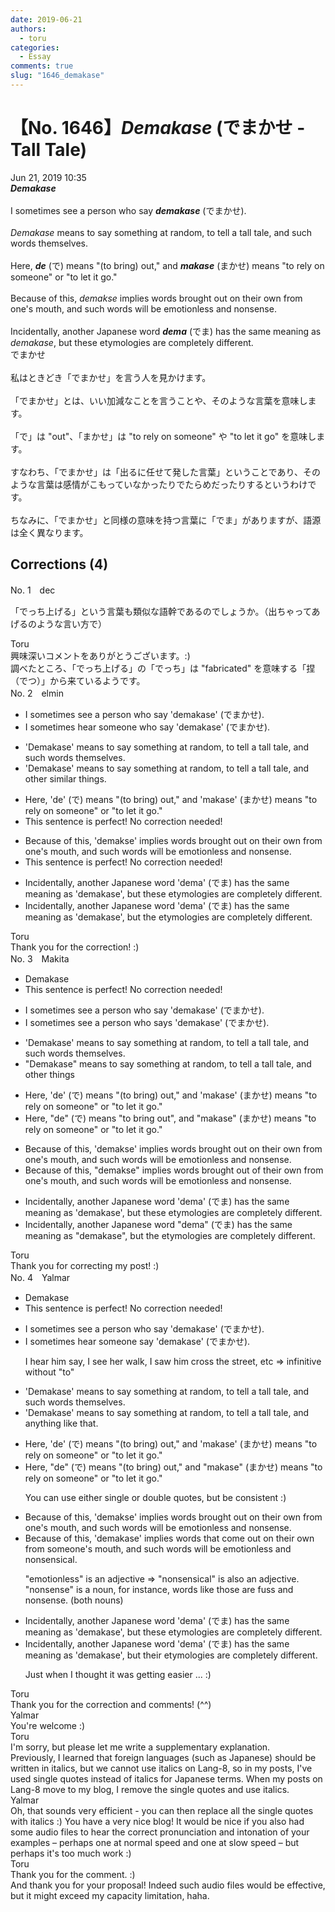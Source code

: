 ```yaml
---
date: 2019-06-21
authors:
  - toru
categories:
  - Essay
comments: true
slug: "1646_demakase"
---
```


# 【No. 1646】<strong><em>Demakase</strong></em> (でまかせ - Tall Tale)
<div class="date">Jun 21, 2019 10:35</div>
<div id="post"><div id="body_show_ori">
<strong><em>Demakase</strong></em><br/><br/>I sometimes see a person who say <strong><em>demakase</em></strong> (でまかせ).<br/><br/><em>Demakase</em> means to say something at random, to tell a tall tale, and such words themselves.<br/><br/>Here, <strong><em>de</em></strong> (で) means "(to bring) out," and <strong><em>makase</em></strong> (まかせ) means "to rely on someone" or "to let it go."<br/><br/>Because of this, <em>demakse</em> implies words brought out on their own from one's mouth, and such words will be emotionless and nonsense.<br/><br/>Incidentally, another Japanese word <strong><em>dema</em></strong> (でま) has the same meaning as <em>demakase</em>, but these etymologies are completely different.
</div></div>

<!-- more -->

<div id="post_ja"><div id="body_show_mo">
でまかせ<br/><br/>私はときどき「でまかせ」を言う人を見かけます。<br/><br/>「でまかせ」とは、いい加減なことを言うことや、そのような言葉を意味します。<br/><br/>「で」は "out"、「まかせ」は "to rely on someone" や "to let it go" を意味します。<br/><br/>すなわち、「でまかせ」は「出るに任せて発した言葉」ということであり、そのような言葉は感情がこもっていなかったりでたらめだったりするというわけです。<br/><br/>ちなみに、「でまかせ」と同様の意味を持つ言葉に「でま」がありますが、語源は全く異なります。
</div></div>

## Corrections (4)
<div id="block"><div class="first_name"> No. 1　<span class="just_name">dec</span></div><div id="block2">
<p class="comment_small">
 「でっち上げる」という言葉も類似な語幹であるのでしょうか。（出ちゃってあげるのような言い方で）
</p>

</div><div class="name"><span class="just_name">Toru</span><br>
興味深いコメントをありがとうございます。:)<br/>調べたところ、「でっち上げる」の「でっち」は "fabricated" を意味する「捏（でつ）」から来ているようです。
</div>
</div>
<div id="block"><div class="first_name"> No. 2　<span class="just_name">elmin</span></div><div id="block2">
<ul class="correction_field">
<li class="incorrect">I sometimes see a person who say 'demakase' (でまかせ).</li>
<li class="corrected correct">
I sometimes <span class="f_blue">hear someone</span> <span class="sline"><span class="f_red">who </span></span>say 'demakase' (でまかせ).
</li>
</ul>
<ul class="correction_field">
<li class="incorrect">'Demakase' means to say something at random, to tell a tall tale, and such words themselves.</li>
<li class="corrected correct">
'Demakase' means to say something at random, to tell a tall tale, and <span class="f_blue">other similar things</span>.
</li>
</ul>
<ul class="correction_field">
<li class="incorrect">Here, 'de' (で) means "(to bring) out," and 'makase' (まかせ) means "to rely on someone" or "to let it go."</li>
<li class="corrected perfect">This sentence is perfect! No correction needed!</li>
</ul>
<ul class="correction_field">
<li class="incorrect">Because of this, 'demakse' implies words brought out on their own from one's mouth, and such words will be emotionless and nonsense.</li>
<li class="corrected perfect">This sentence is perfect! No correction needed!</li>
</ul>
<ul class="correction_field">
<li class="incorrect">Incidentally, another Japanese word 'dema' (でま) has the same meaning as 'demakase', but these etymologies are completely different.</li>
<li class="corrected correct">
Incidentally, another Japanese word 'dema' (でま) has the same meaning as 'demakase', but <span class="f_blue">the</span> etymologies are completely different.
</li>
</ul>
</div><div class="name"><span class="just_name">Toru</span><br>
Thank you for the correction! :)
</div>
</div>
<div id="block"><div class="first_name"> No. 3　<span class="just_name">Makita</span></div><div id="block2">
<ul class="correction_field">
<li class="incorrect">Demakase</li>
<li class="corrected perfect">This sentence is perfect! No correction needed!</li>
</ul>
<ul class="correction_field">
<li class="incorrect">I sometimes see a person who say 'demakase' (でまかせ).</li>
<li class="corrected correct">
I sometimes see a person who say<span class="f_red">s</span> 'demakase' (でまかせ).
</li>
</ul>
<ul class="correction_field">
<li class="incorrect">'Demakase' means to say something at random, to tell a tall tale, and such words themselves.</li>
<li class="corrected correct">
<span class="f_red">"</span>Demakase<span class="f_red">"</span> means to say something at random, to tell a tall tale, and <span class="f_red">other things</span>
</li>
</ul>
<ul class="correction_field">
<li class="incorrect">Here, 'de' (で) means "(to bring) out," and 'makase' (まかせ) means "to rely on someone" or "to let it go."</li>
<li class="corrected correct">
Here, "de" (で) means "to bring out", and "makase" (まかせ) means "to rely on someone" or "to let it go."
</li>
</ul>
<ul class="correction_field">
<li class="incorrect">Because of this, 'demakse' implies words brought out on their own from one's mouth, and such words will be emotionless and nonsense.</li>
<li class="corrected correct">
Because of this, "demakse" implies words brought out <span class="f_red">of</span> their own <span class="f_red"><span class="sline">from one's</span></span> mouth, and such words will be emotionless and nonsense.
</li>
</ul>
<ul class="correction_field">
<li class="incorrect">Incidentally, another Japanese word 'dema' (でま) has the same meaning as 'demakase', but these etymologies are completely different.</li>
<li class="corrected correct">
Incidentally, another Japanese word <span class="f_red">"</span>dema<span class="f_red">"</span> (でま) has the same meaning as <span class="f_red">"</span>demakase<span class="f_red">"</span>, but <span class="f_red">the</span> etymologies are completely different.
</li>
</ul>
</div><div class="name"><span class="just_name">Toru</span><br>
Thank you for correcting my post! :)
</div>
</div>
<div id="block"><div class="first_name"> No. 4　<span class="just_name">Yalmar</span></div><div id="block2">
<ul class="correction_field">
<li class="incorrect">Demakase</li>
<li class="corrected perfect">This sentence is perfect! No correction needed!</li>
</ul>
<ul class="correction_field">
<li class="incorrect">I sometimes see a person who say 'demakase' (でまかせ).</li>
<li class="corrected correct">
I sometimes <span class="f_red">hear someone say</span> 'demakase' (でまかせ).
<p class="correction_comment">I hear him say, I see her walk, I saw him cross the street, etc =&gt; infinitive without "to"</p>
</li>
</ul>
<ul class="correction_field">
<li class="incorrect">'Demakase' means to say something at random, to tell a tall tale, and such words themselves.</li>
<li class="corrected correct">
'Demakase' means to say something at random, to tell a tall tale, and <span class="f_red">anything like that.</span>
</li>
</ul>
<ul class="correction_field">
<li class="incorrect">Here, 'de' (で) means "(to bring) out," and 'makase' (まかせ) means "to rely on someone" or "to let it go."</li>
<li class="corrected correct">
Here, "de" (で) means "(to bring) out," and "makase" (まかせ) means "to rely on someone" or "to let it go."
<p class="correction_comment">You can use either single or double quotes, but be consistent :)</p>
</li>
</ul>
<ul class="correction_field">
<li class="incorrect">Because of this, 'demakse' implies words brought out on their own from one's mouth, and such words will be emotionless and nonsense.</li>
<li class="corrected correct">
Because of this, 'demak<span class="f_red">a</span>se' implies words <span class="f_red">that come out </span>on their own from <span class="f_red">someone's</span> mouth, and such words will be emotionless and <span class="f_red">nonsensical</span>.
<p class="correction_comment">"emotionless" is an adjective =&gt; "nonsensical" is also an adjective. "nonsense" is a noun, for instance, words like those are fuss and nonsense. (both nouns)</p>
</li>
</ul>
<ul class="correction_field">
<li class="incorrect">Incidentally, another Japanese word 'dema' (でま) has the same meaning as 'demakase', but these etymologies are completely different.</li>
<li class="corrected correct">
Incidentally, another Japanese word 'dema' (でま) has the same meaning as 'demakase', but <span class="f_red">their</span> etymologies are completely different.
<p class="correction_comment">Just when I thought it was getting easier ... :)</p>
</li>
</ul>
</div><div class="name"><span class="just_name">Toru</span><br>
Thank you for the correction and comments! (^^)
</div>
<div class="name"><span class="just_name">Yalmar</span><br>
You're welcome :)
</div>
<div class="name"><span class="just_name">Toru</span><br>
I'm sorry, but please let me write a supplementary explanation.<br/>Previously, I learned that foreign languages (such as Japanese) should be written in italics, but we cannot use italics on Lang-8, so in my posts, I've used single quotes instead of italics for Japanese terms. When my posts on Lang-8 move to my blog, I remove the single quotes and use italics.
</div>
<div class="name"><span class="just_name">Yalmar</span><br>
Oh, that sounds very efficient - you can then replace all the single quotes with italics :) You have a very nice blog! It would be nice if you also had some audio files to hear the correct pronunciation and intonation of your examples – perhaps one at normal speed and one at slow speed – but perhaps it's too much work :)
</div>
<div class="name"><span class="just_name">Toru</span><br>
Thank you for the comment. :)<br/>And thank you for your proposal! Indeed such audio files would be effective, but it might exceed my capacity limitation, haha.
</div>
</div>
